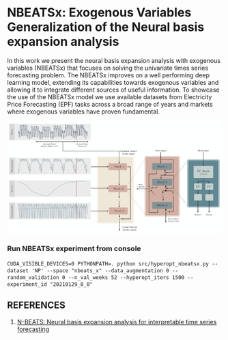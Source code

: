 # NBEATSx: Exogenous Variables Generalization of the Neural basis expansion analysis
In this work we present the neural basis expansion analysis with exogenous variables (NBEATSx) that focuses on solving the univariate times series forecasting problem. The NBEATSx improves on a well performing deep learning model, extending its capabilities towards exogenous variables and allowing it to integrate different sources of useful information. To showcase the use of the NBEATSx model we use available datasets from Electricity Price Forecasting (EPF) tasks across a broad range of years and markets where exogenous variables have proven fundamental.

<div style="text-align:center">
<img src="./results/nbeatsx.png" width="700">
</div>

### Run NBEATSx experiment from console
```console
CUDA_VISIBLE_DEVICES=0 PYTHONPATH=. python src/hyperopt_nbeatsx.py --dataset 'NP' --space "nbeats_x" --data_augmentation 0 --random_validation 0 --n_val_weeks 52 --hyperopt_iters 1500 --experiment_id "20210129_0_0"
```

## REFERENCES
1. [N-BEATS: Neural basis expansion analysis for interpretable time series forecasting](https://arxiv.org/abs/1905.10437)

